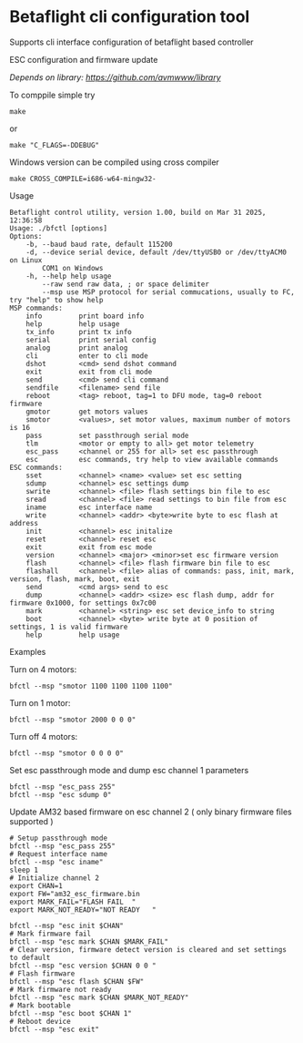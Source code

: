 # Betaflight cli configuration tool 

Supports cli interface configuration of betaflight based controller 

ESC configuration and firmware update 


_Depends on library: https://github.com/avmwww/library_ 

To comppile simple try 
```
make
```

or 
```
make "C_FLAGS=-DDEBUG"
```

Windows version can be compiled using cross compiler 
```
make CROSS_COMPILE=i686-w64-mingw32-
```

Usage 

```
Betaflight control utility, version 1.00, build on Mar 31 2025, 12:36:58
Usage: ./bfctl [options]
Options:
	-b, --baud baud rate, default 115200
	-d, --device serial device, default /dev/ttyUSB0 or /dev/ttyACM0 on Linux
		COM1 on Windows
	-h, --help help usage
	    --raw send raw data, ; or space delimiter
	    --msp use MSP protocol for serial commucations, usually to FC, try "help" to show help
MSP commands:
	info         print board info
	help         help usage
	tx_info      print tx info
	serial       print serial config
	analog       print analog
	cli          enter to cli mode
	dshot        <cmd> send dshot command
	exit         exit from cli mode
	send         <cmd> send cli command
	sendfile     <filename> send file
	reboot       <tag> reboot, tag=1 to DFU mode, tag=0 reboot firmware
	gmotor       get motors values
	smotor       <values>, set motor values, maximum number of motors is 16
	pass         set passthrough serial mode
	tlm          <motor or empty to all> get motor telemetry
	esc_pass     <channel or 255 for all> set esc passthrough
	esc          esc commands, try help to view available commands
ESC commands:
	sset         <channel> <name> <value> set esc setting
	sdump        <channel> esc settings dump
	swrite       <channel> <file> flash settings bin file to esc
	sread        <channel> <file> read settings to bin file from esc
	iname        esc interface name
	write        <channel> <addr> <byte>write byte to esc flash at address
	init         <channel> esc initalize
	reset        <channel> reset esc
	exit         exit from esc mode
	version      <channel> <major> <minor>set esc firmware version
	flash        <channel> <file> flash firmware bin file to esc
	flashall     <channel> <file> alias of commands: pass, init, mark, version, flash, mark, boot, exit
	send         <cmd args> send to esc
	dump         <channel> <addr> <size> esc flash dump, addr for firmware 0x1000, for settings 0x7c00
	mark         <channel> <string> esc set device_info to string
	boot         <channel> <byte> write byte at 0 position of settings, 1 is valid firmware
	help         help usage
```

Examples 

Turn on 4 motors:

```
bfctl --msp "smotor 1100 1100 1100 1100"
```

Turn on 1 motor:

```
bfctl --msp "smotor 2000 0 0 0"
```

Turn off 4 motors:

```
bfctl --msp "smotor 0 0 0 0"
```


Set esc passthrough mode and dump esc channel 1 parameters 

```
bfctl --msp "esc_pass 255"
bfctl --msp "esc sdump 0"
```

Update AM32 based firmware on esc channel 2 ( only binary firmware files supported ) 
```
# Setup passthrough mode
bfctl --msp "esc_pass 255"
# Request interface name
bfctl --msp "esc iname"
sleep 1
# Initialize channel 2
export CHAN=1
export FW="am32_esc_firmware.bin
export MARK_FAIL="FLASH FAIL  "
export MARK_NOT_READY="NOT READY   "

bfctl --msp "esc init $CHAN"
# Mark firmware fail
bfctl --msp "esc mark $CHAN $MARK_FAIL"
# Clear version, firmware detect version is cleared and set settings to default
bfctl --msp "esc version $CHAN 0 0 "
# Flash firmware
bfctl --msp "esc flash $CHAN $FW"
# Mark firmware not ready
bfctl --msp "esc mark $CHAN $MARK_NOT_READY"
# Mark bootable
bfctl --msp "esc boot $CHAN 1"
# Reboot device
bfctl --msp "esc exit"
```
